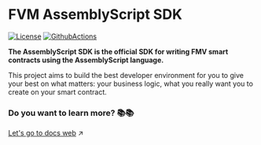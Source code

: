 # FVM AssemblyScript SDK
[![License](https://img.shields.io/badge/License-Apache%202.0-blue.svg)](https://opensource.org/licenses/Apache-2.0)
[![GithubActions](https://github.com/Zondax/fvm-as-sdk/actions/workflows/main.yaml/badge.svg)](https://github.com/Zondax/fvm-as-sdk/blob/master/.github/workflows/main.yaml)

**The AssemblyScript SDK is the official SDK for writing FMV smart contracts using the AssemblyScript language.**

This project aims to build the best developer environment for you to give your best on what matters: your business logic, 
what you really want you to create on your smart contract.


### Do you want to learn more? :books::books:
[Let's go to docs web](https://docs.zondax.ch/filecoin-virtual-machine/filecoin/fvm) :arrow_upper_right:

